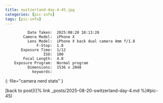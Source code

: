```yaml
---
title: switzerland-day-4-45.jpg
categories: [pic-info]
tags: [pic-info]
---
```


```text
          Date Taken:  2025:08:20 18:13:28
        Camera Model:  iPhone X
          Lens Model:  iPhone X back dual camera 4mm f/1.8
              F-Stop:  1.8
       Exposure Time:  1/12
                 ISO:  100
        Focal Length:  4.0
    Exposure Program:  Normal program
          Dimensions:  1536 x 2048
            keywords:  
```
{: file="camera nerd stats" }

[back to post]({% link _posts/2025-08-20-switzerland-day-4.md %}#pic-45)